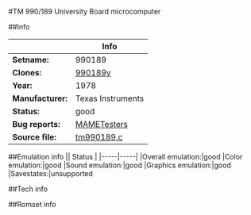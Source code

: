#TM 990/189 University Board microcomputer

##Info

||Info|
|-----|-----|
|**Setname:**|990189
|**Clones:**|[990189v](990189v.md)
|**Year:**|1978
|**Manufacturer:**|Texas Instruments
|**Status:**|good
|**Bug reports:**|[MAMETesters](http://mametesters.org/view_all_set.php?type=1&temporary=y&search=tm990189.c)
|**Source file:**|[tm990189.c](https://github.com/mamedev/mame/blob/master/src/mess/drivers/tm990189.c)

##Emulation info
|| Status |
|-----|-----|
|Overall emulation:|good
|Color emulation:|good
|Sound emulation:|good
|Graphics emulation:|good
|Savestates:|unsupported

##Tech info

##Romset info

<!--- START OF EDITED COMMENT DO NOT TOUCH TEXT ABOVE-->
